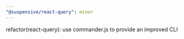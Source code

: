 ```yaml
---
"@suspensive/react-query": minor
---
```


refactor(react-query): use commander.js to provide an improved CLI
